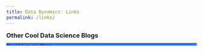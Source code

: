 ```yaml
---
title: Data Dynamics' Links
permalink: /links/
---
```


<h3 style="LINE-HEIGHT:5px;">Other Cool Data Science Blogs</h3>
<div style="width: 100%; height: 7px; background: #2676FF; overflow: hidden;">
<a href="https://laingdk.github.io/">David Lang's Blog</a>
<p>      - a fellow graduate from UBC's MDS program.</p>
<br>
<h3 style="LINE-HEIGHT:5px;">Music and Data Science Links</h3>
<a style="color:#2676FF">asdf</a>

- [AMI: Artists and Machine Intelligence](https://ami.withgoogle.com/): a very interesting initiative at Google.
<br>
<br>
<br>
> Check back soon for more links.

